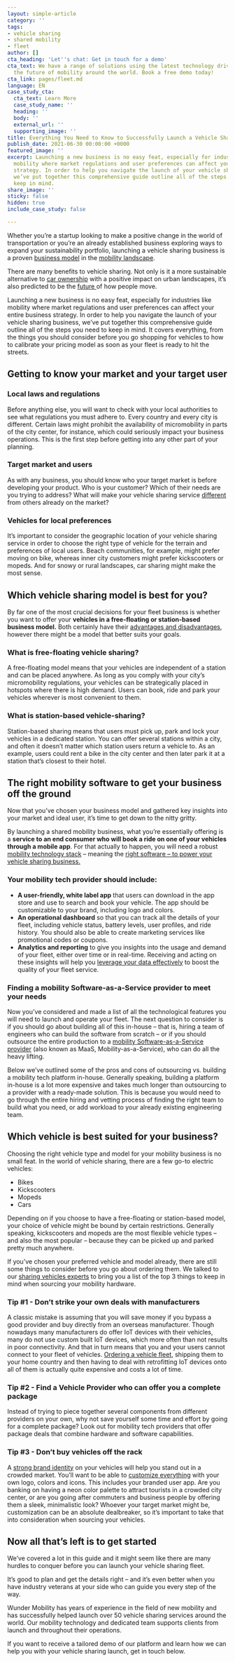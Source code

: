 ```yaml
---
layout: simple-article
category: ''
tags:
- vehicle sharing
- shared mobility
- fleet
author: []
cta_heading: 'Let''s chat: Get in touch for a demo'
cta_text: We have a range of solutions using the latest technology driving forward
  the future of mobility around the world. Book a free demo today!
cta_link: pages/fleet.md
language: EN
case_study_cta:
  cta_text: Learn More
  case_study_name: ''
  heading: ''
  body: ''
  external_url: ''
  supporting_image: ''
title: Everything You Need to Know to Successfully Launch a Vehicle Sharing Business
publish_date: 2021-06-30 00:00:00 +0000
featured_image: ''
excerpt: Launching a new business is no easy feat, especially for industries like
  mobility where market regulations and user preferences can affect your entire business
  strategy. In order to help you navigate the launch of your vehicle sharing business,
  we’ve put together this comprehensive guide outline all of the steps you need to
  keep in mind.
share_image: ''
sticky: false
hidden: true
include_case_study: false

---
```

Whether you’re a startup looking to make a positive change in the world of transportation or you’re an already established business exploring ways to expand your sustainability portfolio, launching a vehicle sharing business is a proven [business model](https://www.wundermobility.com/blog/free-floating-station-based-best-sharing-model.html) in the [mobility landscape](https://www.wundermobility.com/blog/sharing-economy-vehicle-sharing-car-ownership).

There are many benefits to vehicle sharing. Not only is it a more sustainable alternative to [car ownership](https://www.wundermobility.com/blog/sharing-economy-vehicle-sharing-car-ownership) with a positive impact on urban landscapes, it’s also predicted to be the [future ](https://www.weforum.org/agenda/2021/04/future-of-transport-sustainable-development-goals/)of how people move.

Launching a new business is no easy feat, especially for industries like mobility where market regulations and user preferences can affect your entire business strategy. In order to help you navigate the launch of your vehicle sharing business, we’ve put together this comprehensive guide outline all of the steps you need to keep in mind. It covers everything, from the things you should consider before you go shopping for vehicles to how to calibrate your pricing model as soon as your fleet is ready to hit the streets.

## Getting to know your market and your target user

### Local laws and regulations

Before anything else, you will want to check with your local authorities to see what regulations you must adhere to. Every country and every city is different. Certain laws might prohibit the availability of micromobility in parts of the city center, for instance, which could seriously impact your business operations. This is the first step before getting into any other part of your planning.

### Target market and users

As with any business, you should know who your target market is before developing your product. Who is your customer? Which of their needs are you trying to address? What will make your vehicle sharing service [different](https://www.wundermobility.com/blog/how-to-make-your-shared-mobility-fleet-stand-out) from others already on the market?

### Vehicles for local preferences

It’s important to consider the geographic location of your vehicle sharing service in order to choose the right type of vehicle for the terrain and preferences of local users. Beach communities, for example, might prefer moving on bike, whereas inner city customers might prefer kickscooters or mopeds. And for snowy or rural landscapes, car sharing might make the most sense.

## Which vehicle sharing model is best for you?

By far one of the most crucial decisions for your fleet business is whether you want to offer your **vehicles in a free-floating or station-based business model.** Both certainly have their [advantages and disadvantages](https://www.wundermobility.com/blog/free-floating-station-based-best-sharing-model.html), however there might be a model that better suits your goals.

### What is free-floating vehicle sharing?

A free-floating model means that your vehicles are independent of a station and can be placed anywhere. As long as you comply with your city’s micromobility regulations, your vehicles can be strategically placed in hotspots where there is high demand. Users can book, ride and park your vehicles wherever is most convenient to them.

### What is station-based vehicle-sharing?

Station-based sharing means that users must pick up, park and lock your vehicles in a dedicated station. You can offer several stations within a city, and often it doesn’t matter which station users return a vehicle to. As an example, users could rent a bike in the city center and then later park it at a station that’s closest to their hotel.

## The right mobility software to get your business off the ground

Now that you’ve chosen your business model and gathered key insights into your market and ideal user, it’s time to get down to the nitty gritty.

By launching a shared mobility business, what you’re essentially offering is a **service to an end consumer who will book a ride on one of your vehicles through a mobile app**. For that actually to happen, you will need a robust [mobility technology stack](https://www.wundermobility.com/blog/is-your-stack-holding-you-back.html) – meaning the [right software – to power your vehicle sharing business.](https://www.wundermobility.com/blog/5-things-to-look-for-in-a-vehicle-sharing-software-provider.html)

### Your mobility tech provider should include:

* **A user-friendly, white label app** that users can download in the app store and use to search and book your vehicle. The app should be customizable to your brand, including logo and colors.
* **An operational dashboard** so that you can track all the details of your fleet, including vehicle status, battery levels, user profiles, and ride history. You should also be able to create marketing services like promotional codes or coupons.
* **Analytics and reporting** to give you insights into the usage and demand of your fleet, either over time or in real-time. Receiving and acting on these insights will help you [leverage your data effectively](https://www.wundermobility.com/blog/how-to-maximize-your-fleet-and-boost-revenue-with-hyperlocal-data.html) to boost the quality of your fleet service.

### Finding a mobility Software-as-a-Service provider to meet your needs

Now you’ve considered and made a list of all the technological features you will need to launch and operate your fleet. The next question to consider is if you should go about building all of this in-house – that is, hiring a team of engineers who can build the software from scratch – or if you should outsource the entire production to a [mobility Software-as-a-Service provider](https://www.wundermobility.com/blog/5-things-to-look-for-in-a-vehicle-sharing-software-provider.html) (also known as MaaS, Mobility-as-a-Service), who can do all the heavy lifting.

Below we’ve outlined some of the pros and cons of outsourcing vs. building a mobility tech platform in-house. Generally speaking, building a platform in-house is a lot more expensive and takes much longer than outsourcing to a provider with a ready-made solution. This is because you would need to go through the entire hiring and vetting process of finding the right team to build what you need, or add workload to your already existing engineering team.

## Which vehicle is best suited for your business?

Choosing the right vehicle type and model for your mobility business is no small feat. In the world of vehicle sharing, there are a few go-to electric vehicles:

* Bikes
* Kickscooters
* Mopeds
* Cars

Depending on if you choose to have a free-floating or station-based model, your choice of vehicle might be bound by certain restrictions. Generally speaking, kickscooters and mopeds are the most flexible vehicle types – and also the most popular – because they can be picked up and parked pretty much anywhere.

If you’ve chosen your preferred vehicle and model already, there are still some things to consider before you go about ordering them. We talked to our [sharing vehicles experts](https://www.wundermobility.com/blog/the-do-s-and-don-ts-of-selecting-a-vehicle-provider.html) to bring you a list of the top 3 things to keep in mind when sourcing your mobility hardware.

### Tip #1 - Don’t strike your own deals with manufacturers

A classic mistake is assuming that you will save money if you bypass a good provider and buy directly from an overseas manufacturer. Though nowadays many manufacturers do offer IoT devices with their vehicles, many do not use custom built IoT devices, which more often than not results in poor connectivity. And that in turn means that you and your users cannot connect to your fleet of vehicles. [Ordering a vehicle fleet](https://www.wundermobility.com/blog/video-wunder-vehicles-taking-the-next-step-in-capturing-the-value-chain-of-mobility.html), shipping them to your home country and then having to deal with retrofitting IoT devices onto all of them is actually quite expensive and costs a lot of time.

### Tip #2 - Find a Vehicle Provider who can offer you a complete package

Instead of trying to piece together several components from different providers on your own, why not save yourself some time and effort by going for a complete package? Look out for mobility tech providers that offer package deals that combine hardware and software capabilities.

### Tip #3 - Don’t buy vehicles off the rack

A [strong brand identity](https://www.wundermobility.com/vehicles) on your vehicles will help you stand out in a crowded market. You’ll want to be able to [customize everything](https://www.wundermobility.com/vehicles) with your own logo, colors and icons. This includes your branded user app. Are you banking on having a neon color palette to attract tourists in a crowded city center, or are you going after commuters and business people by offering them a sleek, minimalistic look? Whoever your target market might be, customization can be an absolute dealbreaker, so it’s important to take that into consideration when sourcing your vehicles.

## Now all that’s left is to get started

We’ve covered a lot in this guide and it might seem like there are many hurdles to conquer before you can launch your vehicle sharing fleet.

It’s good to plan and get the details right – and it’s even better when you have industry veterans at your side who can guide you every step of the way.

Wunder Mobility has years of experience in the field of new mobility and has successfully helped launch over 50 vehicle sharing services around the world. Our mobility technology and dedicated team supports clients from launch and throughout their operations.

If you want to receive a tailored demo of our platform and learn how we can help you with your vehicle sharing launch, get in touch below.
